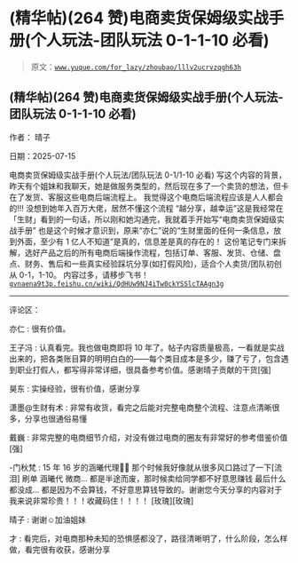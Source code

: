 # (精华帖)(264 赞)电商卖货保姆级实战手册(个人玩法-团队玩法 0-1-1-10 必看)

> 原文：[`www.yuque.com/for_lazy/zhoubao/lllv2ucrvzqgh63h`](https://www.yuque.com/for_lazy/zhoubao/lllv2ucrvzqgh63h)

## (精华帖)(264 赞)电商卖货保姆级实战手册(个人玩法-团队玩法 0-1-1-10 必看)

作者： 晴子

日期：2025-07-15

电商卖货保姆级实战手册(个人玩法/团队玩法 0-1/1-10 必看)
写这个内容的背景，昨天有个姐妹和我聊天，她是做服务类型的，然后现在多了一个卖货的想法，但卡在了发货、客服这些电商后端流程上。
我觉得这个电商后端流程应该是人人都会的!!! 没想到她年入百万大佬，居然不懂这个流程
“越分享，越幸运”这是我经常在「生财」看到的一句话，所以刚和她沟通完，我就着手开始写“电商卖货保姆级实战手册”
也是这个时候才意识到，原来“亦仁”说的“生财里面的任何一条信息，放到外面，至少有 1 亿人不知道”是真的，信息差是真的存在的！
这份笔记专门来拆解，选好产品之后的所有电商后端操作流程，包括订单、客服、发货、仓储、盘点、财务、售后和一些真实经验踩坑分享(如打假风险)，适合个人卖货/团队初创从 0-1，1-10。
内容过多，请移步飞书！ [`gvnaena9t3p.feishu.cn/wiki/QdHUw9NJ4iTw0ckYSSlcTAAgn3g`](https://gvnaena9t3p.feishu.cn/wiki/QdHUw9NJ4iTw0ckYSSlcTAAgn3g)

* * *

评论区：

亦仁 : 很有价值。

王子冯 : 认真看完。我也做电商即将 10 年了。帖子内容质量极高，一看就是实战出来的，把各类账目算的明明白白的——每个类目成本是多少，赚了亏了，包含遇到职业打假人，都写得非常详细，很具备参考价值。感谢晴子贡献的干货[强]

昊东 : 实操经验，很有价值，感谢分享

潇墨@生财有术 : 非常有收货，看完之后能对完整电商整个流程、注意点清晰很多，分享也很通俗易懂

戴巍 : 非常完整的电商细节介绍，对没有做过电商的圈友有非常好的参考借鉴价值[强]

-门秋梵 : 15 年 16 岁的涵曦代理🙋‍♀️ 那个时候我好像就从很多风口路过了一下[流泪] 刷单 涵曦代 微商… 都是半途而废，那时候卖给同学都不好意思赚钱
最后什么都没成… 都是因为不会算钱，不好意思算钱导致的。谢谢您今天分享的内容对于我来说非常珍贵！！！收藏码住！！！！ [玫瑰][玫瑰]

晴子 : 谢谢☺️加油姐妹

才 : 看完后，对电商那种未知的恐惧感都没了，路径清晰明了，什么阶段，怎么样做，看完很有收获，感谢分享